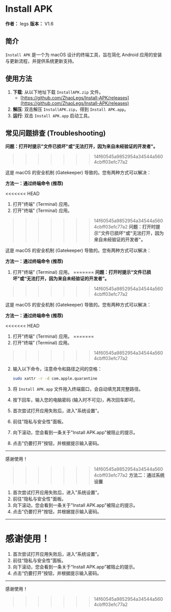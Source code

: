 # Install APK

**作者：** legs
**版本：** V1.6

## 简介

`Install APK` 是一个为 macOS 设计的终端工具，旨在简化 Android 应用的安装与更新流程，并提供系统更新支持。

## 使用方法

1.  **下载**: 从以下地址下载 `InstallAPK.zip` 文件。
    *   [https://github.com/ZhaoLegs/Install-APK/releases](https://github.com/ZhaoLegs/Install-APK/releases)
2.  **解压**: 双击解压 `InstallAPK.zip`，得到 `Install APK.app`。
3.  **运行**: 双击 `Install APK.app` 启动工具。

## 常见问题排查 (Troubleshooting)

**问题：打开时提示"文件已损坏"或"无法打开，因为来自未经验证的开发者"。**
>>>>>>> 14f60545a9852954a34544a5604cbff03efc77a2

这是 macOS 的安全机制 (Gatekeeper) 导致的。您有两种方式可以解决：

**方法一：通过终端命令 (推荐)**

<<<<<<< HEAD
1.  打开"终端" (Terminal) 应用。
1.  打开"终端" (Terminal) 应用。
>>>>>>> 14f60545a9852954a34544a5604cbff03efc77a2
**问题：打开时提示"文件已损坏"或"无法打开，因为来自未经验证的开发者"。**

这是 macOS 的安全机制 (Gatekeeper) 导致的。您有两种方式可以解决：

**方法一：通过终端命令 (推荐)**

1.  打开"终端" (Terminal) 应用。
=======
**问题：打开时提示“文件已损坏”或“无法打开，因为来自未经验证的开发者”。**
>>>>>>> 14f60545a9852954a34544a5604cbff03efc77a2

这是 macOS 的安全机制 (Gatekeeper) 导致的。您有两种方式可以解决：

**方法一：通过终端命令 (推荐)**

<<<<<<< HEAD
1.  打开"终端" (Terminal) 应用。
=======
1.  打开“终端” (Terminal) 应用。
>>>>>>> 14f60545a9852954a34544a5604cbff03efc77a2
2.  输入以下命令，注意命令和路径之间的空格：
    ```bash
    sudo xattr -r -d com.apple.quarantine 
    ```
3.  将 `Install APK.app` 文件拖入终端窗口，会自动填充其完整路径。
4.  按下回车，输入您的电脑密码 (输入时不可见)，再次回车即可。

1.  首次尝试打开应用失败后，进入"系统设置"。
2.  前往"隐私与安全性"面板。
3.  向下滚动，您会看到一条关于"Install APK.app"被阻止的提示。
4.  点击"仍要打开"按钮，并根据提示输入密码。

---
感谢使用！
>>>>>>> 14f60545a9852954a34544a5604cbff03efc77a2
**方法二：通过系统设置**

1.  首次尝试打开应用失败后，进入"系统设置"。
2.  前往"隐私与安全性"面板。
3.  向下滚动，您会看到一条关于"Install APK.app"被阻止的提示。
4.  点击"仍要打开"按钮，并根据提示输入密码。

---
感谢使用！
=======
1.  首次尝试打开应用失败后，进入“系统设置”。
2.  前往“隐私与安全性”面板。
3.  向下滚动，您会看到一条关于“Install APK.app”被阻止的提示。
4.  点击“仍要打开”按钮，并根据提示输入密码。

---
感谢使用！
>>>>>>> 14f60545a9852954a34544a5604cbff03efc77a2
